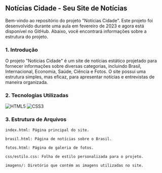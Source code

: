 ## Notícias Cidade - Seu Site de Notícias

Bem-vindo ao repositório do projeto "Notícias Cidade". Este projeto foi desenvolvido durante uma aula em fevereiro de 2023 e agora está disponível no GitHub. Abaixo, você encontrará informações sobre a estrutura do projeto.

### 1. Introdução
 
O projeto "Notícias Cidade" é um site de notícias estático projetado para fornecer informações sobre diversas categorias, incluindo Brasil, Internacional, Economia, Saúde, Ciência e Fotos. O site possui uma estrutura simples, mas eficaz, para apresentar notícias e entrevistas de maneira organizada.

### 2. Tecnologias Utilizadas
   
![HTML5](https://img.shields.io/badge/HTML5-%23E34F26.svg?style=plastic&logo=html5&logoColor=white)
![CSS3](https://img.shields.io/badge/CSS3-%231572B6.svg?style=plastic&logo=css3&logoColor=white)

### 3. Estrutura de Arquivos
 
    index.html: Página principal do site.
   
    brasil.html: Página de notícias sobre o Brasil.
   
    fotos.html: Página de galeria de fotos.
   
    css/estilo.css: Folha de estilo personalizada para o projeto.
   
    imagens/: Diretório que contém as imagens utilizadas no site.
